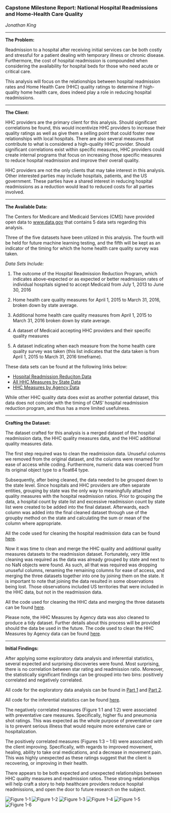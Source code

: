 ### Capstone Milestone Report: National Hospital Readmissions and Home-Health Care Quality ###

*Jonathan King*

***
**The Problem:** 

Readmission to a hospital after receiving initial services can be both costly and stressful for a patient dealing with temporary illness or chronic disease.  Furthermore, the cost of hospital readmission is compounded when considering the availability for hospital beds for those who need acute or critical care.  

This analysis will focus on the relationships between hospital readmission rates and Home Health Care (HHC) quality ratings to determine if high-quality home health care, does indeed play a role in reducing hospital readmissions.

***
**The Client:** 

HHC providers are the primary client for this analysis.  Should significant correlations be found, this would incentivize HHC providers to increase their quality ratings as well as give them a selling point that could foster new relationships with local hospitals.  There are also several measures that contribute to what is considered a high-quality HHC provider.  Should significant correlations exist within specific measures, HHC providers could create internal programs that focus on increasing those specific measures to reduce hospital readmission and improve their overall quality.

HHC providers are not the only clients that may take interest in this analysis.  Other interested parties may include hospitals, patients, and the US government.  These parties have a shared interest in reducing hospital readmissions as a reduction would lead to reduced costs for all parties involved.

***
**The Available Data:** 

The Centers for Medicare and Medicaid Services (CMS) have provided open data to www.data.gov that contains 5 data sets regarding this analysis.  

Three of the five datasets have been utilized in this analysis.  The fourth will be held for future machine learning testing, and the fifth will be kept as an indicator of the timing for which the home health care quality survey was taken.

*Data Sets Include:*  

1.  The outcome of the Hospital Readmission Reduction Program, which indicates above-expected or as expected or better readmission rates of individual hospitals signed to accept Medicaid from July 1, 2013 to June 30, 2016

2.  Home health care quality measures for April 1, 2015 to March 31, 2016, broken down by state average.

3.  Additional home health care quality measures from April 1, 2015 to March 31, 2016 broken down by state average.

4.  A dataset of Medicaid accepting HHC providers and their specific quality measures

5.  A dataset indicating when each measure from the home health care quality survey was taken (this list indicates that the data taken is from April 1, 2015 to March 31, 2016 timeframe).  

These data sets can be found at the following links below:

-   [Hospital Readmission Reduciton Data](https://catalog.data.gov/dataset/hospital-readmissions-reduction-program)
-   [All HHC Measures by State Data](https://medicare.gov/download/HomeHealthCompare/2016/October/HHCArchive_Revised_Flatfiles_20161019.zip)
-   [HHC Measures by Agency Data](https://catalog.data.gov/dataset/home-health-care-agencies-c1765)   

While other HHC quality data does exist as another potential dataset, this data does not coincide with the timing of CMS’ hospital readmission reduction program, and thus has a more limited usefulness.

***
**Crafting the Dataset:**

The dataset crafted for this analysis is a merged dataset of the hospital readmission data, the HHC quality measures data, and the HHC additional quality measures data.

The first step required was to clean the readmission data.  Unuseful columns we removed from the original dataset, and the columns were renamed for ease of access while coding.  Furthermore, numeric data was coerced from its original object type to a float64 type.

Subsequently, after being cleaned, the data needed to be grouped down to the state level.  Since hospitals and HHC providers are often separate entities, grouping by state was the only way to meaningfully attached quality measures with the hospital readmission ratios.  Prior to grouping the data, a hospital count by state list and excessive readmission count by state list were created to be added into the final dataset.  Afterwards, each column was added into the final cleaned dataset through use of the groupby method on the state and calculating the sum or mean of the column where appropriate.

All the code used for cleaning the hospital readmission data can be found [here](https://github.com/jsking751/Capstone_1/blob/master/readmissions_cleaning.ipynb).

Now it was time to clean and merge the HHC quality and additional quality measures datasets to the readmission dataset.  Fortunately, very little cleaning was required as the data was already grouped by state and next to no NaN objects were found.  As such, all that was required was dropping unuseful columns, renaming the remaining columns for ease of access, and merging the three datasets together into one by joining them on the state.  It is important to note that joining the data resulted in some observations being lost.  Those observations included US territories that were included in the HHC data, but not in the readmission data.

All the code used for cleaning the HHC data and merging the three datasets can be found [here](https://github.com/jsking751/Capstone_1/blob/master/ratings_cleaning_merging.ipynb).

Please note, the HHC Measures by Agency data was also cleaned to produce a tidy dataset.  Further details about this process will be provided should the data be used in the future.  The code used to clean the HHC Measures by Agency data can be found [here](https://github.com/jsking751/Capstone_1/blob/master/nongrouped_data_cleaning.ipynb).
***
**Initial Findings:** 

After applying some exploratory data analysis and inferential statistics, several expected and surprising discoveries were found.  Most surprising, there is no correlation between star rating and readmission ratio.  Moreover, the statistically significant findings can be grouped into two bins: positively correlated and negatively correlated.

All code for the exploratory data analysis can be found in [Part 1](https://github.com/jsking751/Capstone_1/blob/master/EDA%20and%20Analysis/Capstone1_EDA_Part_1.ipynb) and [Part 2](https://github.com/jsking751/Capstone_1/blob/master/EDA%20and%20Analysis/Capstone1_EDA_Part_2.ipynb).

All code for the inferential statistics can be found [here](https://github.com/jsking751/Capstone_1/blob/master/EDA%20and%20Analysis/inferential_stats.ipynb).

The negatively correlated measures (Figure 1:1 and 1:2) were associated with preventative care measures.   Specifically, higher flu and pneumonia shot ratings.  This was expected as the whole purpose of preventative care is to prevent serious illness that would require more extensive care or hospitalization.

The positively correlated measures (Figures 1:3 – 1:6) were associated with the client improving.  Specifically, with regards to improved movement, healing, ability to take oral medications, and a decrease in movement pain.  This was highly unexpected as these ratings suggest that the client is recovering, or improving in their health. 

There appears to be both expected and unexpected relationships between HHC quality measures and readmission ratios.  These strong relationships will help craft a story to help healthcare providers reduce hospital readmissions, and open the door to future research on the subject. <br>


![Figure 1-1](https://github.com/jsking751/Capstone_1/blob/master/Figures/flu_shot.png "Figure 1-1")
![Figure 1-2](https://github.com/jsking751/Capstone_1/blob/master/Figures/pneumonia_shot.png "Figure 1-2")
![Figure 1-3](https://github.com/jsking751/Capstone_1/blob/master/Figures/move_buff.png "Figure 1-3")
![Figure 1-4](https://github.com/jsking751/Capstone_1/blob/master/Figures/healing_buff.png "Figure 1-4")
![Figure 1-5](https://github.com/jsking751/Capstone_1/blob/master/Figures/oral_rx.png "Figure 1-5")
![Figure 1-6](https://github.com/jsking751/Capstone_1/blob/master/Figures/pain_debuff.png "Figure 1-6")